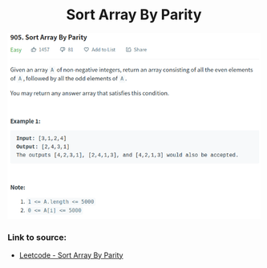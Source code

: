 <h1 align="center">Sort Array By Parity</h1>

![alt text](https://raw.githubusercontent.com/matthew01lokiet/Github-repos-images/main/Algs/Arrays/XElp0bSf_o.png)

### Link to source: 
- <a href="https://leetcode.com/problems/sort-array-by-parity/">Leetcode - Sort Array By Parity</a>

